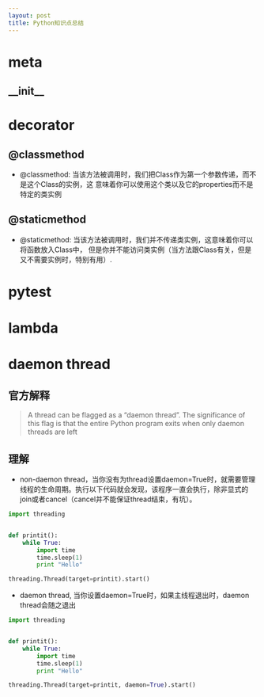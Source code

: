 ```yaml
---
layout: post
title: Python知识点总结
---
```


# meta

## \_\_init\_\_

# decorator

## @classmethod

+ @classmethod: 当该方法被调用时，我们把Class作为第一个参数传递，而不是这个Class的实例，这
意味着你可以使用这个类以及它的properties而不是特定的类实例

## @staticmethod

+ @staticmethod: 当该方法被调用时，我们并不传递类实例，这意味着你可以将函数放入Class中，
但是你并不能访问类实例（当方法跟Class有关，但是又不需要实例时，特别有用）.



# pytest

# lambda


# daemon thread

## 官方解释
> A thread can be flagged as a “daemon thread”. The significance of this flag is that the entire Python program exits when only daemon threads are left
## 理解
+ non-daemon thread，当你没有为thread设置daemon=True时，就需要管理线程的生命周期。执行以下代码就会发现，该程序一直会执行，除非显式的join或者cancel（cancel并不能保证thread结束，有坑）。

```python
import threading


def printit():
    while True:
        import time
        time.sleep(1)
        print "Hello"

threading.Thread(target=printit).start()
```

+ daemon thread, 当你设置daemon=True时，如果主线程退出时，daemon thread会随之退出

```python
import threading


def printit():
    while True:
        import time
        time.sleep(1)
        print "Hello"

threading.Thread(target=printit, daemon=True).start()
```

